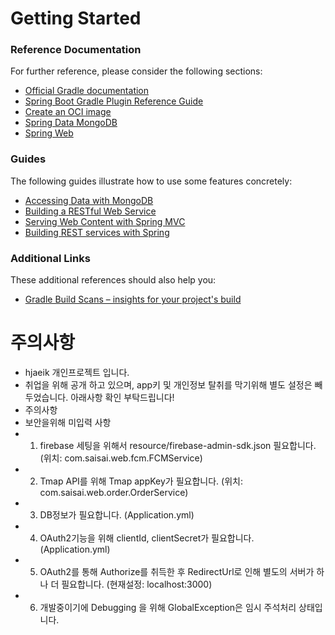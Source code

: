# Getting Started

### Reference Documentation

For further reference, please consider the following sections:

* [Official Gradle documentation](https://docs.gradle.org)
* [Spring Boot Gradle Plugin Reference Guide](https://docs.spring.io/spring-boot/docs/2.6.3/gradle-plugin/reference/html/)
* [Create an OCI image](https://docs.spring.io/spring-boot/docs/2.6.3/gradle-plugin/reference/html/#build-image)
* [Spring Data MongoDB](https://docs.spring.io/spring-boot/docs/2.6.3/reference/htmlsingle/#boot-features-mongodb)
* [Spring Web](https://docs.spring.io/spring-boot/docs/2.6.3/reference/htmlsingle/#boot-features-developing-web-applications)

### Guides

The following guides illustrate how to use some features concretely:

* [Accessing Data with MongoDB](https://spring.io/guides/gs/accessing-data-mongodb/)
* [Building a RESTful Web Service](https://spring.io/guides/gs/rest-service/)
* [Serving Web Content with Spring MVC](https://spring.io/guides/gs/serving-web-content/)
* [Building REST services with Spring](https://spring.io/guides/tutorials/bookmarks/)

### Additional Links

These additional references should also help you:

* [Gradle Build Scans – insights for your project's build](https://scans.gradle.com#gradle)

# 주의사항

* hjaeik 개인프로젝트 입니다.
* 취업을 위해 공개 하고 있으며, app키 및 개인정보 탈취를 막기위해 별도 설정은 빼두었습니다. 아래사항 확인 부탁드립니다!
* 주의사항
* 보안을위해 미입력 사항
* 1. firebase 세팅을 위해서 resource/firebase-admin-sdk.json 필요합니다. (위치: com.saisai.web.fcm.FCMService)
* 2. Tmap API를 위해 Tmap appKey가 필요합니다. (위치: com.saisai.web.order.OrderService)
* 3. DB정보가 필요합니다. (Application.yml)
* 4. OAuth2기능을 위해 clientId, clientSecret가 필요합니다. (Application.yml)
* 5. OAuth2를 통해 Authorize를 취득한 후 RedirectUrl로 인해 별도의 서버가 하나 더 필요합니다. (현재설정: localhost:3000)
* 6. 개발중이기에 Debugging 을 위해 GlobalException은 임시 주석처리 상태입니다.

